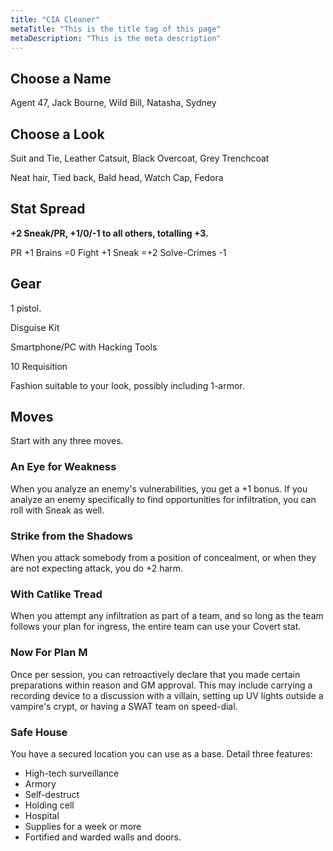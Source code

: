 ```yaml
---
title: "CIA Cleaner"
metaTitle: "This is the title tag of this page"
metaDescription: "This is the meta description"
---
```


## Choose a Name

Agent 47, Jack Bourne, Wild Bill, Natasha, Sydney

## Choose a Look

Suit and Tie, Leather Catsuit, Black Overcoat, Grey Trenchcoat

Neat hair, Tied back, Bald head, Watch Cap, Fedora

## Stat Spread

**+2 Sneak/PR, +1/0/-1 to all others, totalling +3.**

PR +1 Brains =0 Fight +1 Sneak =+2 Solve-Crimes -1

## Gear

1 pistol.

Disguise Kit

Smartphone/PC with Hacking Tools

10 Requisition

Fashion suitable to your look, possibly including 1-armor.

## Moves

Start with any three moves.

### An Eye for Weakness

When you analyze an enemy&#39;s vulnerabilities, you get a +1 bonus. If you analyze an enemy specifically to find opportunities for infiltration, you can roll with Sneak as well.

### Strike from the Shadows

When you attack somebody from a position of concealment, or when they are not expecting attack, you do +2 harm.

### With Catlike Tread

When you attempt any infiltration as part of a team, and so long as the team follows your plan for ingress, the entire team can use your Covert stat.

### Now For Plan M

Once per session, you can retroactively declare that you made certain preparations within reason and GM approval. This may include carrying a recording device to a discussion with a villain, setting up UV lights outside a vampire&#39;s crypt, or having a SWAT team on speed-dial.

### Safe House

You have a secured location you can use as a base. Detail three features:

* High-tech surveillance
* Armory
* Self-destruct
* Holding cell
* Hospital
* Supplies for a week or more
* Fortified and warded walls and doors.
